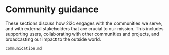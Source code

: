 # Community guidance

These sections discuss how 2i2c engages with the communities we serve, and with external stakeholders that are crucial to our mission.
This includes supporting users, collaborating with other communities and projects, and broadcasting our impact to the outside world.

```{toctree}
communication.md
```
